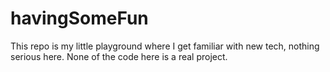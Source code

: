 # havingSomeFun
This repo is my little playground where I get familiar with new tech, nothing serious here. None of the code here is a real project.
